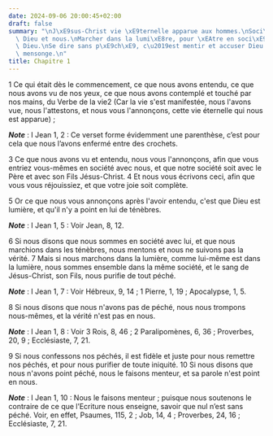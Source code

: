 ```yaml
---
date: 2024-09-06 20:00:45+02:00
draft: false
summary: "\nJ\xE9sus-Christ vie \xE9ternelle apparue aux hommes.\nSoci\xE9t\xE9 entre\
  \ Dieu et nous.\nMarcher dans la lumi\xE8re, pour \xEAtre en soci\xE9t\xE9 avec\
  \ Dieu.\nSe dire sans p\xE9ch\xE9, c\u2019est mentir et accuser Dieu m\xEAme de\
  \ mensonge.\n"
title: Chapitre 1
---
```





1 Ce qui était dès le commencement, ce que nous avons entendu, ce que nous avons vu de nos yeux, ce que nous avons contemplé et touché par nos mains, du Verbe de la vie2 (Car la vie s'est manifestée, nous l'avons vue, nous l'attestons, et nous vous l'annonçons, cette vie éternelle qui nous est apparue) ;

***Note*** :  I Jean 1, 2 : Ce verset forme évidemment une parenthèse, c’est pour cela que nous l’avons enfermé entre des crochets.

3 Ce que nous avons vu et entendu, nous vous l'annonçons, afin que vous entriez vous-mêmes en société avec nous, et que notre société soit avec le Père et avec son Fils Jésus-Christ. 4 Et nous vous écrivons ceci, afin que vous vous réjouissiez, et que votre joie soit complète.


5 Or ce que nous vous annonçons après l'avoir entendu, c'est que Dieu est lumière, et qu'il n'y a point en lui de ténèbres.

***Note*** :  I Jean 1, 5 : Voir Jean, 8, 12.

6 Si nous disons que nous sommes en société avec lui, et que nous marchions dans les ténèbres, nous mentons et nous ne suivons pas la vérité. 7 Mais si nous marchons dans la lumière, comme lui-même est dans la lumière, nous sommes ensemble dans la même société, et le sang de Jésus-Christ, son Fils, nous purifie de tout péché.

***Note*** :  I Jean 1, 7 : Voir Hébreux, 9, 14 ; 1 Pierre, 1, 19 ; Apocalypse, 1, 5.


8 Si nous disons que nous n'avons pas de péché, nous nous trompons nous-mêmes, et la vérité n'est pas en nous.

***Note*** :  I Jean 1, 8 : Voir 3 Rois, 8, 46 ; 2 Paralipomènes, 6, 36 ; Proverbes, 20, 9 ; Ecclésiaste, 7, 21.

9 Si nous confessons nos péchés, il est fidèle et juste pour nous remettre nos péchés, et pour nous purifier de toute iniquité. 10 Si nous disons que nous n'avons point péché, nous le faisons menteur, et sa parole n'est point en nous.

***Note*** :  I Jean 1, 10 : Nous le faisons menteur ; puisque nous soutenons le contraire de ce que l’Ecriture nous enseigne, savoir que nul n’est sans péché. Voir, en effet, Psaumes, 115, 2 ; Job, 14, 4 ; Proverbes, 24, 16 ; Ecclésiaste, 7, 21.

